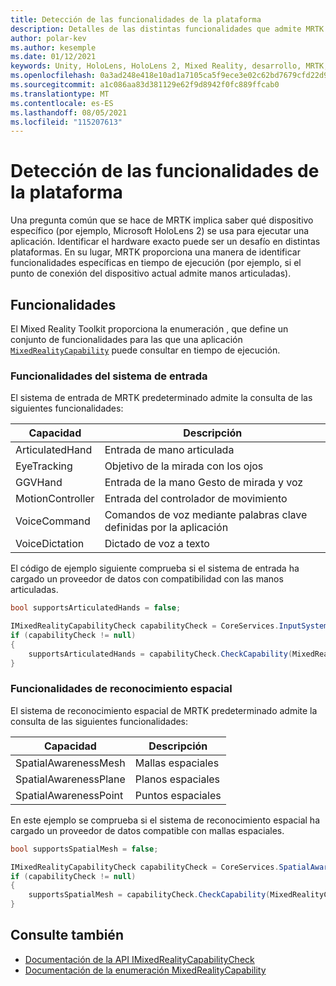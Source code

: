 ```yaml
---
title: Detección de las funcionalidades de la plataforma
description: Detalles de las distintas funcionalidades que admite MRTK
author: polar-kev
ms.author: kesemple
ms.date: 01/12/2021
keywords: Unity, HoloLens, HoloLens 2, Mixed Reality, desarrollo, MRTK, funcionalidades,
ms.openlocfilehash: 0a3ad248e418e10ad1a7105ca5f9ece3e02c62bd7679cfd22d9c4396016d09a7
ms.sourcegitcommit: a1c086aa83d381129e62f9d8942f0fc889ffcab0
ms.translationtype: MT
ms.contentlocale: es-ES
ms.lasthandoff: 08/05/2021
ms.locfileid: "115207613"
---
```

# <a name="detecting-platform-capabilities"></a>Detección de las funcionalidades de la plataforma

Una pregunta común que se hace de MRTK implica saber qué dispositivo específico (por ejemplo, Microsoft HoloLens 2) se usa para ejecutar una aplicación. Identificar el hardware exacto puede ser un desafío en distintas plataformas. En su lugar, MRTK proporciona una manera de identificar funcionalidades específicas en tiempo de ejecución (por ejemplo, si el punto de conexión del dispositivo actual admite manos articuladas).

## <a name="capabilities"></a>Funcionalidades

El Mixed Reality Toolkit proporciona la enumeración , que define un conjunto de funcionalidades para las que una aplicación [`MixedRealityCapability`](xref:Microsoft.MixedReality.Toolkit.MixedRealityCapability) puede consultar en tiempo de ejecución.

### <a name="input-system-capabilities"></a>Funcionalidades del sistema de entrada

El sistema de entrada de MRTK predeterminado admite la consulta de las siguientes funcionalidades:

| Capacidad | Descripción |
|---|---|
| ArticulatedHand | Entrada de mano articulada |
| EyeTracking | Objetivo de la mirada con los ojos |
| GGVHand | Entrada de la mano Gesto de mirada y voz |
| MotionController | Entrada del controlador de movimiento |
| VoiceCommand | Comandos de voz mediante palabras clave definidas por la aplicación |
| VoiceDictation | Dictado de voz a texto |

El código de ejemplo siguiente comprueba si el sistema de entrada ha cargado un proveedor de datos con compatibilidad con las manos articuladas.

```c#
bool supportsArticulatedHands = false;

IMixedRealityCapabilityCheck capabilityCheck = CoreServices.InputSystem as IMixedRealityCapabilityCheck;
if (capabilityCheck != null)
{
    supportsArticulatedHands = capabilityCheck.CheckCapability(MixedRealityCapability.ArticulatedHand);
}
```

### <a name="spatial-awareness-capabilities"></a>Funcionalidades de reconocimiento espacial

El sistema de reconocimiento espacial de MRTK predeterminado admite la consulta de las siguientes funcionalidades:

| Capacidad | Descripción |
|---|---|
| SpatialAwarenessMesh | Mallas espaciales |
| SpatialAwarenessPlane | Planos espaciales |
| SpatialAwarenessPoint | Puntos espaciales |

En este ejemplo se comprueba si el sistema de reconocimiento espacial ha cargado un proveedor de datos compatible con mallas espaciales.

```c#
bool supportsSpatialMesh = false;

IMixedRealityCapabilityCheck capabilityCheck = CoreServices.SpatialAwarenessSystem as IMixedRealityCapabilityCheck;
if (capabilityCheck != null)
{
    supportsSpatialMesh = capabilityCheck.CheckCapability(MixedRealityCapability.SpatialAwarenessMesh);
}
```

## <a name="see-also"></a>Consulte también

- [Documentación de la API IMixedRealityCapabilityCheck](xref:Microsoft.MixedReality.Toolkit.IMixedRealityCapabilityCheck)
- [Documentación de la enumeración MixedRealityCapability](xref:Microsoft.MixedReality.Toolkit.MixedRealityCapability)
